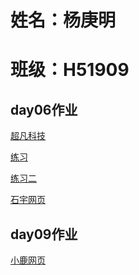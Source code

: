 # 姓名：杨庚明
# 班级：H51909

<h2>day06作业</h2>
<p><a href="https://beautiful-piglet.github.io/day06_code/html/%E8%B6%85%E5%87%A1%E7%A7%91%E6%8A%80.html">超凡科技</a></p>
<p><a href="https://beautiful-piglet.github.io/day06_code/html/%E5%AF%BC%E8%88%AA%E6%A0%8F%E7%BB%83%E4%B9%A01.html">练习</a></p>

<p><a href="https://beautiful-piglet.github.io/day06_code/html/%E5%AF%BC%E8%88%AA%E6%A0%8F%E7%BB%83%E4%B9%A02.html">练习二</a></p>

<p><a href="https://beautiful-piglet.github.io/day04_code/html/%E7%9F%B3%E5%AE%87%E7%BD%91%E7%BB%9C.html">石宇网页</a></p>
<h2>day09作业</h2>
<p><a href="https://beautiful-piglet.github.io/day09_code/html/%E5%B0%8F%E9%B9%BF%E7%BB%83%E4%B9%A0.html">小鹿网页</a></p>
           
